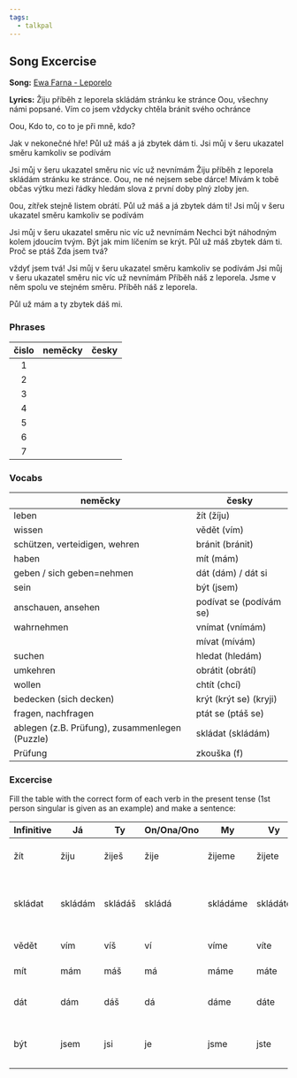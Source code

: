 ```yaml
---
tags:
  - talkpal
---
```


## Song Excercise

**Song:** [Ewa Farna - Leporelo](https://www.youtube.com/watch?v=wGv9s1TWrYg)

**Lyrics:**
Žiju příběh z leporela
skládám stránku ke stránce
Oou, všechny námi popsané.
Vím co jsem vždycky chtěla
bránit svého ochránce

Oou, Kdo to, co to je při mně, kdo?

Jak v nekonečné hře!
Půl už máš
a já zbytek dám ti.
Jsi můj v šeru
ukazatel směru
kamkoliv se podívám

Jsi můj v šeru
ukazatel směru
nic víc už nevnímám
Žiju příběh z leporela
skládám stránku ke stránce.
Oou, ne né nejsem sebe dárce!
Mívám k tobě občas výtku
mezi řádky hledám slova
z první doby plný zloby jen.

0ou, zítřek stejně listem obrátí.
Půl už máš
a já zbytek dám ti!
Jsi můj v šeru
ukazatel směru
kamkoliv se podívám

Jsi můj v šeru
ukazatel směru
nic víc už nevnímám
Nechci být náhodným
kolem jdoucím tvým.
Být jak mim
líčením se krýt.
Půl už máš
zbytek dám ti.
Proč se ptáš
Zda jsem tvá?

vždyť jsem tvá!
Jsi můj v šeru
ukazatel směru
kamkoliv se podívám
Jsi můj v šeru
ukazatel směru
nic víc už nevnímám
Příběh náš z leporela.
Jsme v něm spolu ve stejném směru.
Příběh náš z leporela.

Půl už mám
a ty zbytek dáš mi.

### Phrases

| čislo | neměcky | česky |
|:---:| --- | --- |
| 1| | |  
| 2| | | 
| 3| | | 
| 4| | | 
| 5| | |
| 6| | |
| 7| | |

### Vocabs

| neměcky                                        | česky                   |
| ---------------------------------------------- | ----------------------- |
| leben                                          | žít (žíju)              |
| wissen                                         | vědět (vím)             |
| schützen, verteidigen, wehren                  | bránit (bránit)         |
| haben                                          | mít (mám)               |
| geben / sich geben=nehmen                      | dát (dám) / dát si      |
| sein                                           | být (jsem)              |
| anschauen, ansehen                             | podívat se (podívám se) |
| wahrnehmen                                     | vnímat (vnímám)         |
|                                                | mívat (mívám)           |
| suchen                                         | hledat (hledám)         |
| umkehren                                       | obrátit (obrátí)        |
| wollen                                         | chtít (chcí)            |
| bedecken (sich decken)                         | krýt (krýt se) (kryji)  |
| fragen, nachfragen                             | ptát se (ptáš se)       |
| ablegen (z.B. Prüfung), zusammenlegen (Puzzle) | skládat (skládám)       |
| Prüfung                                        | zkouška (f)             |

### Excercise
Fill the table with the correct form of each verb in the present tense (1st person singular is given as an example) and make a sentence:



| Infinitive | Já      | Ty      | On/Ona/Ono | My       | Vy       | Oni      | přiklad                             |
| ---------- | ------- | ------- | ---------- | -------- | -------- | -------- | ----------------------------------- |
| žít        | žiju    | žiješ   | žije       | žijeme   | žijete   | žijí     | žijeme v malém městě.               |
| skládat    | skládám | skládáš | skládá     | skládáme | skládáte | skládáji | Skládám zkouška. Ty skládáš puzzle. |
| vědět      | vím     | víš     | ví         | víme     | víte     | vědí     | Vím, že nevím nic.                  |
| mít        | mám     | máš     | má         | máme     | máte     | májí     | Můj otec nemá čas.                  |
| dát        | dám     | dáš     | dá         | dáme     | dáte     | dájí     | Dám si rajčatovou polevku.          |
| být        | jsem    | jsi     | je         | jsme     | jste     | jsou     | Oni nejsou moji rodiče.             |
